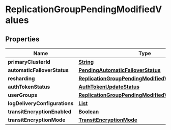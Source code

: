 

# ReplicationGroupPendingModifiedValues


## Properties

| Name | Type | Description | Notes |
|------------ | ------------- | ------------- | -------------|
|**primaryClusterId** | [**String**](String.md) |  |  [optional] |
|**automaticFailoverStatus** | [**PendingAutomaticFailoverStatus**](PendingAutomaticFailoverStatus.md) |  |  [optional] |
|**resharding** | [**ReplicationGroupPendingModifiedValuesResharding**](ReplicationGroupPendingModifiedValuesResharding.md) |  |  [optional] |
|**authTokenStatus** | [**AuthTokenUpdateStatus**](AuthTokenUpdateStatus.md) |  |  [optional] |
|**userGroups** | [**ReplicationGroupPendingModifiedValuesUserGroups**](ReplicationGroupPendingModifiedValuesUserGroups.md) |  |  [optional] |
|**logDeliveryConfigurations** | [**List**](List.md) |  |  [optional] |
|**transitEncryptionEnabled** | [**Boolean**](Boolean.md) |  |  [optional] |
|**transitEncryptionMode** | [**TransitEncryptionMode**](TransitEncryptionMode.md) |  |  [optional] |



